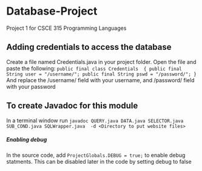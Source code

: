 # Database-Project
Project 1 for CSCE 315 Programming Languages

## Adding credentials to access the database
Create a file named Credentials.java in your project folder.
Open the file and paste the following:
`public final class Credentials  {
    public final String user = "/username/";
    public final String pswd = "/password/";
}`
And replace the /username/ field with your username, and /password/ field with your password

## To create Javadoc for this module
In a terminal window run
`javadoc QUERY.java DATA.java SELECTOR.java SUB_COND.java SQLWrapper.java  -d <Directory to put website files>`

##### Enabling debug
In the source code, add `ProjectGlobals.DEBUG = true;` to enable debug statments. This can be disabled later in the code by setting debug to false
